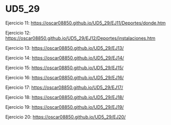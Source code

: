 # UD5_29

Ejercicio 11: https://oscar08850.github.io/UD5_29/EJ11/Deportes/donde.htm

Ejercicio 12: https://oscar08850.github.io/UD5_29/EJ12/Deportes/instalaciones.htm

Ejercicio 13: https://oscar08850.github.io/UD5_29/EJ13/

Ejercicio 14: https://oscar08850.github.io/UD5_29/EJ14/

Ejercicio 15: https://oscar08850.github.io/UD5_29/EJ15/

Ejercicio 16: https://oscar08850.github.io/UD5_29/EJ16/

Ejercicio 17: https://oscar08850.github.io/UD5_29/EJ17/

Ejercicio 18: https://oscar08850.github.io/UD5_29/EJ18/

Ejercicio 19: https://oscar08850.github.io/UD5_29/EJ19/

Ejercicio 20: https://oscar08850.github.io/UD5_29/EJ20/